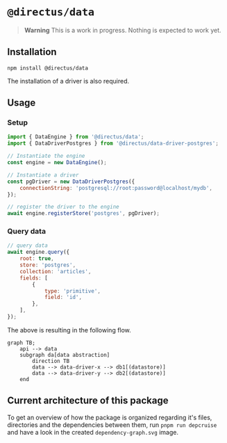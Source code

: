 # `@directus/data`

> **Warning** This is a work in progress. Nothing is expected to work yet.

## Installation

```
npm install @directus/data
```

The installation of a driver is also required.

## Usage

### Setup

```js
import { DataEngine } from '@directus/data';
import { DataDriverPostgres } from '@directus/data-driver-postgres';

// Instantiate the engine
const engine = new DataEngine();

// Instantiate a driver
const pgDriver = new DataDriverPostgres({
	connectionString: 'postgresql://root:password@localhost/mydb',
});

// register the driver to the engine
await engine.registerStore('postgres', pgDriver);
```

### Query data

```js
// query data
await engine.query({
	root: true,
	store: 'postgres',
	collection: 'articles',
	fields: [
		{
			type: 'primitive',
			field: 'id',
		},
	],
});
```

The above is resulting in the following flow.

```mermaid
graph TB;
    api --> data
	subgraph da[data abstraction]
		direction TB
		data --> data-driver-x --> db1[(datastore)]
		data --> data-driver-y --> db2[(datastore)]
	end
```

## Current architecture of this package

To get an overview of how the package is organized regarding it's files, directories and the dependencies between them,
run `pnpm run depcruise` and have a look in the created `dependency-graph.svg` image.
